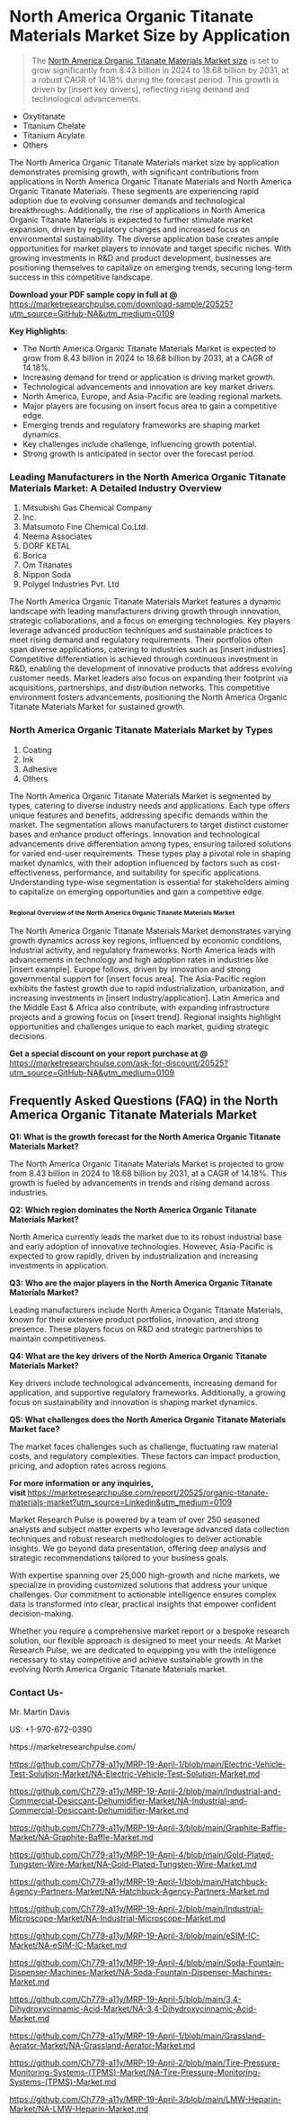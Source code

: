 <h1>North America Organic Titanate Materials Market&nbsp;Size by Application</h1><blockquote><p>The <a href="https://marketresearchpulse.com/download-sample/20525?utm_source=GitHub-NA&amp;utm_medium=0109">North America Organic Titanate Materials Market size</a> is set to grow significantly from 8.43 billion in 2024 to 18.68 billion by 2031, at a robust CAGR of 14.18% during the forecast period. This growth is driven by [insert key drivers], reflecting rising demand and technological advancements.</p></blockquote><ul><li>Oxytitanate<li> Titanium Chelate<li> Titanium Acylate<li> Others</li></ul><p>The North America Organic Titanate Materials market size by application demonstrates promising growth, with significant contributions from applications in North America Organic Titanate Materials and North America Organic Titanate Materials. These segments are experiencing rapid adoption due to evolving consumer demands and technological breakthroughs. Additionally, the rise of applications in North America Organic Titanate Materials is expected to further stimulate market expansion, driven by regulatory changes and increased focus on environmental sustainability. The diverse application base creates ample opportunities for market players to innovate and target specific niches. With growing investments in R&D and product development, businesses are positioning themselves to capitalize on emerging trends, securing long-term success in this competitive landscape.</p><p><strong>Download your PDF sample copy in full at @ </strong><a href="https://marketresearchpulse.com/download-sample/20525?utm_source=GitHub-NA&amp;utm_medium=0109">https://marketresearchpulse.com/download-sample/20525?utm_source=GitHub-NA&amp;utm_medium=0109</a></p><p><strong>Key Highlights: </strong></p><ul><li>The North America Organic Titanate Materials Market is expected to grow from 8.43 billion in 2024 to 18.68 billion by 2031, at a CAGR of 14.18%.</li><li>Increasing demand for trend or application is driving market growth.</li><li>Technological advancements and innovation are key market drivers.</li><li>North America, Europe, and Asia-Pacific are leading regional markets.</li><li>Major players are focusing on insert focus area to gain a competitive edge.</li><li>Emerging trends and regulatory frameworks are shaping market dynamics.</li><li>Key challenges include challenge, influencing growth potential.</li><li>Strong growth is anticipated in sector over the forecast period.</li></ul><h3>Leading Manufacturers in the North America Organic Titanate Materials Market: A Detailed Industry Overview</h3><ol><li>Mitsubishi Gas Chemical Company</li><li>Inc.</li><li>Matsumoto Fine Chemical Co.Ltd.</li><li>Neema Associates</li><li>DORF KETAL</li><li>Borica</li><li>Om Titanates</li><li>Nippon Soda</li><li>Polygel Industries Pvt. Ltd</li></ol><div class="flex max-w-full flex-col flex-grow"><div class="min-h-8 text-message flex w-full flex-col items-end gap-2 whitespace-normal break-words [.text-message+&amp;]:mt-5" dir="auto" data-message-author-role="assistant" data-message-id="fd8432e4-4910-450d-b182-61b7bfb0a01f" data-message-model-slug="gpt-4o"><div class="flex w-full flex-col gap-1 empty:hidden first:pt-[3px]"><div class="markdown prose w-full break-words dark:prose-invert light"><p>The North America Organic Titanate Materials Market features a dynamic landscape with leading manufacturers driving growth through innovation, strategic collaborations, and a focus on emerging technologies. Key players leverage advanced production techniques and sustainable practices to meet rising demand and regulatory requirements. Their portfolios often span diverse applications, catering to industries such as [insert industries]. Competitive differentiation is achieved through continuous investment in R&amp;D, enabling the development of innovative products that address evolving customer needs. Market leaders also focus on expanding their footprint via acquisitions, partnerships, and distribution networks. This competitive environment fosters advancements, positioning the North America Organic Titanate Materials Market for sustained growth.</p></div></div></div></div><h3>North America Organic Titanate Materials Market by Types</h3><ol><li>Coating<li> Ink<li> Adhesive<li> Others</li></ol><div class="flex max-w-full flex-col flex-grow"><div class="min-h-8 text-message flex w-full flex-col items-end gap-2 whitespace-normal break-words [.text-message+&amp;]:mt-5" dir="auto" data-message-author-role="assistant" data-message-id="084470be-0bb7-4664-bddf-5156b4f41249" data-message-model-slug="gpt-4o-mini"><div class="flex w-full flex-col gap-1 empty:hidden first:pt-[3px]"><div class="markdown prose w-full break-words dark:prose-invert light"><p>The North America Organic Titanate Materials Market is segmented by types, catering to diverse industry needs and applications. Each type offers unique features and benefits, addressing specific demands within the market. The segmentation allows manufacturers to target distinct customer bases and enhance product offerings. Innovation and technological advancements drive differentiation among types, ensuring tailored solutions for varied end-user requirements. These types play a pivotal role in shaping market dynamics, with their adoption influenced by factors such as cost-effectiveness, performance, and suitability for specific applications. Understanding type-wise segmentation is essential for stakeholders aiming to capitalize on emerging opportunities and gain a competitive edge.</p></div></div></div></div><h3><span style="font-size: 11px;">Regional Overview of the North America Organic Titanate Materials Market</span></h3><div class="flex max-w-full flex-col flex-grow"><div class="min-h-8 text-message flex w-full flex-col items-end gap-2 whitespace-normal break-words [.text-message+&amp;]:mt-5" dir="auto" data-message-author-role="assistant" data-message-id="e9038762-ce64-4e30-91c9-9bd413514231" data-message-model-slug="gpt-4o-mini"><div class="flex w-full flex-col gap-1 empty:hidden first:pt-[3px]"><div class="markdown prose w-full break-words dark:prose-invert light"><p>The North America Organic Titanate Materials Market demonstrates varying growth dynamics across key regions, influenced by economic conditions, industrial activity, and regulatory frameworks. North America leads with advancements in technology and high adoption rates in industries like [insert example]. Europe follows, driven by innovation and strong governmental support for [insert focus area]. The Asia-Pacific region exhibits the fastest growth due to rapid industrialization, urbanization, and increasing investments in [insert industry/application]. Latin America and the Middle East &amp; Africa also contribute, with expanding infrastructure projects and a growing focus on [insert trend]. Regional insights highlight opportunities and challenges unique to each market, guiding strategic decisions.</p></div></div></div></div><p><strong>Get a special discount on your report purchase at @ </strong><a href="https://marketresearchpulse.com/ask-for-discount/20525?utm_source=GitHub-NA&amp;utm_medium=0109">https://marketresearchpulse.com/ask-for-discount/20525?utm_source=GitHub-NA&amp;utm_medium=0109</a></p><h2>Frequently Asked Questions (FAQ) in the North America Organic Titanate Materials Market</h2><p><strong>Q1: What is the growth forecast for the North America Organic Titanate Materials Market?</strong></p><p>The North America Organic Titanate Materials Market is projected to grow from 8.43 billion in 2024 to 18.68 billion by 2031, at a CAGR of 14.18%. This growth is fueled by advancements in trends and rising demand across industries.</p><p><strong>Q2: Which region dominates the North America Organic Titanate Materials Market?</strong></p><p>North America currently leads the market due to its robust industrial base and early adoption of innovative technologies. However, Asia-Pacific is expected to grow rapidly, driven by industrialization and increasing investments in application.</p><p><strong>Q3: Who are the major players in the North America Organic Titanate Materials Market?</strong></p><p>Leading manufacturers include North America Organic Titanate Materials, known for their extensive product portfolios, innovation, and strong presence. These players focus on R&amp;D and strategic partnerships to maintain competitiveness.</p><p><strong>Q4: What are the key drivers of the North America Organic Titanate Materials Market?</strong></p><p>Key drivers include technological advancements, increasing demand for application, and supportive regulatory frameworks. Additionally, a growing focus on sustainability and innovation is shaping market dynamics.</p><p><strong>Q5: What challenges does the North America Organic Titanate Materials Market face?</strong></p><p>The market faces challenges such as challenge, fluctuating raw material costs, and regulatory complexities. These factors can impact production, pricing, and adoption rates across regions.</p><p><strong>For more information or any inquiries, visit&nbsp;</strong><a href="https://marketresearchpulse.com/report/20525/organic-titanate-materials-market?utm_source=Linkedin&utm_medium=0109">https://marketresearchpulse.com/report/20525/organic-titanate-materials-market?utm_source=Linkedin&utm_medium=0109</a></p><p>Market Research Pulse is powered by a team of over 250 seasoned analysts and subject matter experts who leverage advanced data collection techniques and robust research methodologies to deliver actionable insights. We go beyond data presentation, offering deep analysis and strategic recommendations tailored to your business goals.</p><p>With expertise spanning over 25,000 high-growth and niche markets, we specialize in providing customized solutions that address your unique challenges. Our commitment to actionable intelligence ensures complex data is transformed into clear, practical insights that empower confident decision-making.</p><p>Whether you require a comprehensive market report or a bespoke research solution, our flexible approach is designed to meet your needs. At Market Research Pulse, we are dedicated to equipping you with the intelligence necessary to stay competitive and achieve sustainable growth in the evolving North America Organic Titanate Materials market.</p><h3><strong>Contact Us-</strong></h3><p>Mr. Martin Davis</p><p>US: +1-970-672-0390</p><p>https://marketresearchpulse.com/</p><p><a href="https://github.com/Ch779-a11y/MRP-19-April-1/blob/main/Electric-Vehicle-Test-Solution-Market/NA-Electric-Vehicle-Test-Solution-Market.md">https://github.com/Ch779-a11y/MRP-19-April-1/blob/main/Electric-Vehicle-Test-Solution-Market/NA-Electric-Vehicle-Test-Solution-Market.md</a></p><p><a href="https://github.com/Ch779-a11y/MRP-19-April-2/blob/main/Industrial-and-Commercial-Desiccant-Dehumidifier-Market/NA-Industrial-and-Commercial-Desiccant-Dehumidifier-Market.md">https://github.com/Ch779-a11y/MRP-19-April-2/blob/main/Industrial-and-Commercial-Desiccant-Dehumidifier-Market/NA-Industrial-and-Commercial-Desiccant-Dehumidifier-Market.md</a></p><p><a href="https://github.com/Ch779-a11y/MRP-19-April-3/blob/main/Graphite-Baffle-Market/NA-Graphite-Baffle-Market.md">https://github.com/Ch779-a11y/MRP-19-April-3/blob/main/Graphite-Baffle-Market/NA-Graphite-Baffle-Market.md</a></p><p><a href="https://github.com/Ch779-a11y/MRP-19-April-4/blob/main/Gold-Plated-Tungsten-Wire-Market/NA-Gold-Plated-Tungsten-Wire-Market.md">https://github.com/Ch779-a11y/MRP-19-April-4/blob/main/Gold-Plated-Tungsten-Wire-Market/NA-Gold-Plated-Tungsten-Wire-Market.md</a></p><p><a href="https://github.com/Ch779-a11y/MRP-19-April-1/blob/main/Hatchbuck-Agency-Partners-Market/NA-Hatchbuck-Agency-Partners-Market.md">https://github.com/Ch779-a11y/MRP-19-April-1/blob/main/Hatchbuck-Agency-Partners-Market/NA-Hatchbuck-Agency-Partners-Market.md</a></p><p><a href="https://github.com/Ch779-a11y/MRP-19-April-2/blob/main/Industrial-Microscope-Market/NA-Industrial-Microscope-Market.md">https://github.com/Ch779-a11y/MRP-19-April-2/blob/main/Industrial-Microscope-Market/NA-Industrial-Microscope-Market.md</a></p><p><a href="https://github.com/Ch779-a11y/MRP-19-April-3/blob/main/eSIM-IC-Market/NA-eSIM-IC-Market.md">https://github.com/Ch779-a11y/MRP-19-April-3/blob/main/eSIM-IC-Market/NA-eSIM-IC-Market.md</a></p><p><a href="https://github.com/Ch779-a11y/MRP-19-April-4/blob/main/Soda-Fountain-Dispenser-Machines-Market/NA-Soda-Fountain-Dispenser-Machines-Market.md">https://github.com/Ch779-a11y/MRP-19-April-4/blob/main/Soda-Fountain-Dispenser-Machines-Market/NA-Soda-Fountain-Dispenser-Machines-Market.md</a></p><p><a href="https://github.com/Ch779-a11y/MRP-19-April-5/blob/main/3,4-Dihydroxycinnamic-Acid-Market/NA-3,4-Dihydroxycinnamic-Acid-Market.md">https://github.com/Ch779-a11y/MRP-19-April-5/blob/main/3,4-Dihydroxycinnamic-Acid-Market/NA-3,4-Dihydroxycinnamic-Acid-Market.md</a></p><p><a href="https://github.com/Ch779-a11y/MRP-19-April-1/blob/main/Grassland-Aerator-Market/NA-Grassland-Aerator-Market.md">https://github.com/Ch779-a11y/MRP-19-April-1/blob/main/Grassland-Aerator-Market/NA-Grassland-Aerator-Market.md</a></p><p><a href="https://github.com/Ch779-a11y/MRP-19-April-2/blob/main/Tire-Pressure-Monitoring-Systems-(TPMS)-Market/NA-Tire-Pressure-Monitoring-Systems-(TPMS)-Market.md">https://github.com/Ch779-a11y/MRP-19-April-2/blob/main/Tire-Pressure-Monitoring-Systems-(TPMS)-Market/NA-Tire-Pressure-Monitoring-Systems-(TPMS)-Market.md</a></p><p><a href="https://github.com/Ch779-a11y/MRP-19-April-3/blob/main/LMW-Heparin-Market/NA-LMW-Heparin-Market.md">https://github.com/Ch779-a11y/MRP-19-April-3/blob/main/LMW-Heparin-Market/NA-LMW-Heparin-Market.md</a></p>
